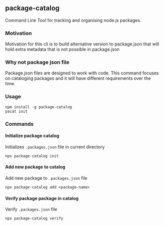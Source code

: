 ## package-catalog

Command Line Tool for tracking and organising node.js packages.

### Motivation

Motivation for this cli is to build alternative version to package.json that will hold extra metadata that is not possible in package.json

### Why not package json file

Package.json files are designed to work with code. 
This command focuses on cataloging packages and it will have different requirements over the time.

### Usage

```
npm install -g package-catalog
pacat init
```

### Commands

#### Initialize package catalog

Initializes `.packages.json` file in current directory

`npx package-catalog init`

#### Add new package to catalog

Add new package to `.packages.json` file

`npx package-catalog add <package-name>`

#### Verify package package in catalog

Verify `.packages.json` file

`npx package-catalog verify`
